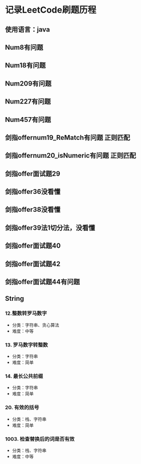 # 记录LeetCode刷题历程
## 使用语言：java

## Num8有问题
## Num18有问题
## Num209有问题
## Num227有问题
## Num457有问题
## 剑指offernum19_ReMatch有问题  正则匹配
## 剑指offernum20_isNumeric有问题  正则匹配
## 剑指offer面试题29
## 剑指offer36没看懂
## 剑指offer38没看懂
## 剑指offer39法1切分法，没看懂
## 剑指offer面试题40
## 剑指offer面试题42
## 剑指offer面试题44有问题

## String
### 12.整数转罗马数字 
- 分类：字符串、贪心算法
- 难度：中等

### 13. 罗马数字转整数
- 分类：字符串
- 难度：简单
 
### 14. 最长公共前缀
- 分类：字符串
- 难度：简单

### 20. 有效的括号
- 分类：栈、字符串
- 难度：简单

### 1003. 检查替换后的词是否有效
- 分类：栈、字符串
- 难度：中等